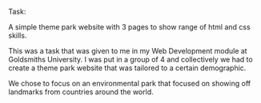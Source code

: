 Task:

A simple theme park website with 3 pages to show range of html and css skills.

This was a task that was given to me in my Web Development module at Goldsmiths University. I was put in a group of 4 and collectively we had to create a theme park website that was tailored to a certain demographic.

We chose to focus on an environmental park that focused on showing off landmarks from countries around the world.

